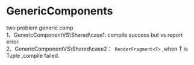 # GenericComponents
two problem generic comp
<br/>
1、GenericComponentVS\Shared\case1: compile success but vs report error.
<br/>
2、GenericComponentVS\Shared\case2：` RenderFragment<T>` ,when T is Tuple ,compile failed.
